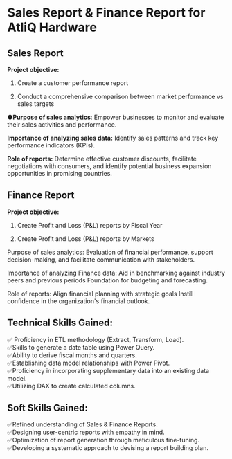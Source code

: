 # Sales Report & Finance Report for AtliQ Hardware     

##  Sales Report
**Project objective:**

1. Create a customer performance report

2. Conduct a comprehensive comparison between market performance vs sales targets

 ●**Purpose of sales analytics**: Empower businesses to monitor and evaluate their sales activities and performance.

**Importance of analyzing sales data:** Identify sales patterns and track key performance indicators (KPIs).

**Role of reports:** Determine effective customer discounts, facilitate negotiations with consumers, and identify potential business expansion opportunities in promising countries.

##  Finance Report
**Project objective:**

1. Create Profit and Loss (P&L) reports by Fiscal Year

2. Create Profit and Loss (P&L) reports by Markets

Purpose of sales analytics: Evaluation of financial performance, support decision-making, and facilitate communication with stakeholders.

Importance of analyzing Finance data: Aid in benchmarking against industry peers and previous periods Foundation for budgeting and forecasting.

Role of reports: Align financial planning with strategic goals Instill confidence in the organization's financial outlook.

##  Technical Skills Gained:
✅️ Proficiency in ETL methodology (Extract, Transform, Load).                              
✅️Skills to generate a date table using Power Query.                                  
✅️Ability to derive fiscal months and quarters.                                     
✅️Establishing data model relationships with Power Pivot.                                    
✅️Proficiency in incorporating supplementary data into an existing data model.              
✅️Utilizing DAX to create calculated columns.

##  Soft Skills Gained:
✅️Refined understanding of Sales & Finance Reports.                                        
✅️Designing user-centric reports with empathy in mind.                                 
✅️Optimization of report generation through meticulous fine-tuning.                         
✅️Developing a systematic approach to devising a report building plan.
